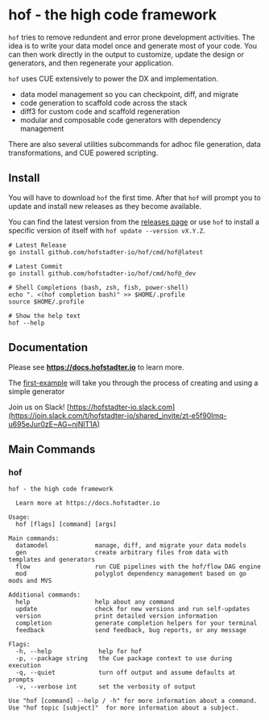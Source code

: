 # hof - the high code framework

`hof` tries to remove redundent and error prone development activities.
The idea is to write your data model once and generate most of your code.
You can then work directly in the output to customize,
update the design or generators, and then regenerate your application.

`hof` uses CUE extensively to power the DX and implementation.

- data model management so you can checkpoint, diff, and migrate
- code generation to scaffold code across the stack
- diff3 for custom code and scaffold regeneration
- modular and composable code generators with dependency management

There are also several utilities subcommands for
adhoc file generation, data transformations, and
CUE powered scripting.

## Install

You will have to download `hof` the first time.
After that `hof` will prompt you to update and
install new releases as they become available.

You can find the latest version from the
[releases page](https://github.com/hofstadter-io/hof/releases)
or use `hof` to install a specific version of itself with `hof update --version vX.Y.Z`.

```shell
# Latest Release
go install github.com/hofstadter-io/hof/cmd/hof@latest

# Latest Commit
go install github.com/hofstadter-io/hof/cmd/hof@_dev

# Shell Completions (bash, zsh, fish, power-shell)
echo ". <(hof completion bash)" >> $HOME/.profile
source $HOME/.profile

# Show the help text
hof --help
```

## Documentation

Please see __https://docs.hofstadter.io__ to learn more.

The [first-example](https://docs.hofstadter.io/first-example)
will take you through the process
of creating and using a simple generator

Join us on Slack! [https://hofstadter-io.slack.com](https://join.slack.com/t/hofstadter-io/shared_invite/zt-e5f90lmq-u695eJur0zE~AG~njNlT1A)

## Main Commands

### hof

```
hof - the high code framework

  Learn more at https://docs.hofstadter.io

Usage:
  hof [flags] [command] [args]

Main commands:
  datamodel             manage, diff, and migrate your data models
  gen                   create arbitrary files from data with templates and generators
  flow                  run CUE pipelines with the hof/flow DAG engine
  mod                   polyglot dependency management based on go mods and MVS

Additional commands:
  help                  help about any command
  update                check for new versions and run self-updates
  version               print detailed version information
  completion            generate completion helpers for your terminal
  feedback              send feedback, bug reports, or any message

Flags:
  -h, --help             help for hof
  -p, --package string   the Cue package context to use during execution
  -q, --quiet            turn off output and assume defaults at prompts
  -v, --verbose int      set the verbosity of output

Use "hof [command] --help / -h" for more information about a command.
Use "hof topic [subject]"  for more information about a subject.
```

